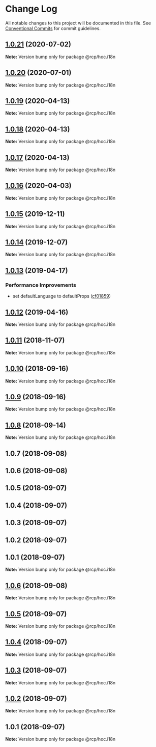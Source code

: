# Change Log

All notable changes to this project will be documented in this file.
See [Conventional Commits](https://conventionalcommits.org) for commit guidelines.

<a name="1.0.21"></a>

## [1.0.21](https://github.com/imcuttle/rcp/compare/@rcp/hoc.i18n@1.0.20...@rcp/hoc.i18n@1.0.21) (2020-07-02)

**Note:** Version bump only for package @rcp/hoc.i18n

<a name="1.0.20"></a>

## [1.0.20](https://github.com/imcuttle/rcp/compare/@rcp/hoc.i18n@1.0.19...@rcp/hoc.i18n@1.0.20) (2020-07-01)

**Note:** Version bump only for package @rcp/hoc.i18n

<a name="1.0.19"></a>

## [1.0.19](https://github.com/imcuttle/rcp/compare/@rcp/hoc.i18n@1.0.17...@rcp/hoc.i18n@1.0.19) (2020-04-13)

**Note:** Version bump only for package @rcp/hoc.i18n

<a name="1.0.18"></a>

## [1.0.18](https://github.com/imcuttle/rcp/compare/@rcp/hoc.i18n@1.0.17...@rcp/hoc.i18n@1.0.18) (2020-04-13)

**Note:** Version bump only for package @rcp/hoc.i18n

<a name="1.0.17"></a>

## [1.0.17](https://github.com/imcuttle/rcp/compare/@rcp/hoc.i18n@1.0.16...@rcp/hoc.i18n@1.0.17) (2020-04-13)

**Note:** Version bump only for package @rcp/hoc.i18n

<a name="1.0.16"></a>

## [1.0.16](https://github.com/imcuttle/rcp/compare/@rcp/hoc.i18n@1.0.15...@rcp/hoc.i18n@1.0.16) (2020-04-03)

**Note:** Version bump only for package @rcp/hoc.i18n

<a name="1.0.15"></a>

## [1.0.15](https://github.com/imcuttle/rcp/compare/@rcp/hoc.i18n@1.0.14...@rcp/hoc.i18n@1.0.15) (2019-12-11)

**Note:** Version bump only for package @rcp/hoc.i18n

<a name="1.0.14"></a>

## [1.0.14](https://github.com/imcuttle/rcp/compare/@rcp/hoc.i18n@1.0.13...@rcp/hoc.i18n@1.0.14) (2019-12-07)

**Note:** Version bump only for package @rcp/hoc.i18n

<a name="1.0.13"></a>

## [1.0.13](https://github.com/imcuttle/rcp/compare/@rcp/hoc.i18n@1.0.12...@rcp/hoc.i18n@1.0.13) (2019-04-17)

### Performance Improvements

- set defaultLanguage to defaultProps ([cf01859](https://github.com/imcuttle/rcp/commit/cf01859))

<a name="1.0.12"></a>

## [1.0.12](https://github.com/imcuttle/rcp/compare/@rcp/hoc.i18n@1.0.11...@rcp/hoc.i18n@1.0.12) (2019-04-16)

**Note:** Version bump only for package @rcp/hoc.i18n

<a name="1.0.11"></a>

## [1.0.11](https://github.com/imcuttle/rcp/compare/@rcp/hoc.i18n@1.0.10...@rcp/hoc.i18n@1.0.11) (2018-11-07)

**Note:** Version bump only for package @rcp/hoc.i18n

<a name="1.0.10"></a>

## [1.0.10](https://github.com/imcuttle/rcp/compare/@rcp/hoc.i18n@1.0.9...@rcp/hoc.i18n@1.0.10) (2018-09-16)

**Note:** Version bump only for package @rcp/hoc.i18n

<a name="1.0.9"></a>

## [1.0.9](https://github.com/imcuttle/rcp/compare/@rcp/hoc.i18n@1.0.8...@rcp/hoc.i18n@1.0.9) (2018-09-16)

**Note:** Version bump only for package @rcp/hoc.i18n

<a name="1.0.8"></a>

## [1.0.8](https://github.com/imcuttle/rcp/compare/@rcp/hoc.i18n@1.0.7...@rcp/hoc.i18n@1.0.8) (2018-09-14)

**Note:** Version bump only for package @rcp/hoc.i18n

<a name="1.0.7"></a>

## 1.0.7 (2018-09-08)

<a name="1.0.6"></a>

## 1.0.6 (2018-09-08)

<a name="1.0.5"></a>

## 1.0.5 (2018-09-07)

<a name="1.0.4"></a>

## 1.0.4 (2018-09-07)

<a name="1.0.3"></a>

## 1.0.3 (2018-09-07)

<a name="1.0.2"></a>

## 1.0.2 (2018-09-07)

<a name="1.0.1"></a>

## 1.0.1 (2018-09-07)

**Note:** Version bump only for package @rcp/hoc.i18n

<a name="1.0.6"></a>

## [1.0.6](https://github.com/imcuttle/rcp/compare/v1.0.5...v1.0.6) (2018-09-08)

**Note:** Version bump only for package @rcp/hoc.i18n

<a name="1.0.5"></a>

## [1.0.5](https://github.com/imcuttle/rcp/compare/v1.0.4...v1.0.5) (2018-09-07)

**Note:** Version bump only for package @rcp/hoc.i18n

<a name="1.0.4"></a>

## [1.0.4](https://github.com/imcuttle/rcp/compare/v1.0.3...v1.0.4) (2018-09-07)

**Note:** Version bump only for package @rcp/hoc.i18n

<a name="1.0.3"></a>

## [1.0.3](https://github.com/imcuttle/rcp/compare/v1.0.2...v1.0.3) (2018-09-07)

**Note:** Version bump only for package @rcp/hoc.i18n

<a name="1.0.2"></a>

## [1.0.2](https://github.com/imcuttle/rcp/compare/v1.0.1...v1.0.2) (2018-09-07)

**Note:** Version bump only for package @rcp/hoc.i18n

<a name="1.0.1"></a>

## 1.0.1 (2018-09-07)

**Note:** Version bump only for package @rcp/hoc.i18n
